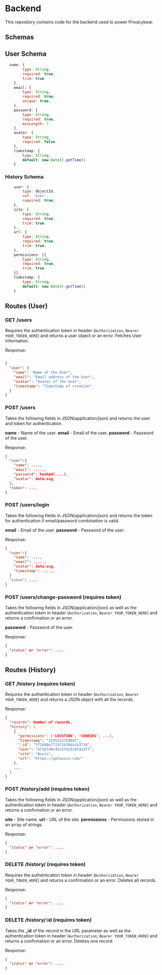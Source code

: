 # Backend

This repository contains code for the backend used to power Privacybear.

## Schemas

## User Schema
```js
  name: {
        type: String,
        required: true,
        trim: true
    },
    email: {
        type: String,
        required: true,
        unique: true,
    },
    password: {
        type: String,
        required: true,
        minLength: 7
    },
    avatar: {
        type: String,
        required: false
    },
    timestamp: {
        type: String,
        default: new Date().getTime()
    }
```

### History Schema
```js
    user: {
        type: ObjectId,
        ref: 'User',
        required: true,
    },
    site: {
        type: String,
        required: true,
        trim: true
    },
    url: {
        type: String,
        required: true,
        trim: true,
    },
    permissions: [{
        type: String,
        required: true,
        trim: true
    }],
    timestamp: {
        type: String,
        default: new Date().getTime()
    }
```

## Routes (User)

### GET /users
Requires the authentication token in header (``Authorization``, ``Bearer YOUR_TOKEN_HERE``) and returns a user object or an error. Fetches User information.

Response:
```json

{
  "user": {
    "name": "Name of the User",
    "email": "Email address of the User",
    "avatar": "Avatar of the User",
    "timestamp": "Timestamp of creation"
  }
}

```

### POST /users
Takes the following fields in JSON(application/json) and returns the user and token for authentication.

**name** - Name of the user.
**email** - Email of the user.
**password** - Password of the user.

Response:
```json
{
  "user":{
    "name": ....,
    "email": .....,
    "password": hashed(....),
    "avatar": data:svg,
  },
  "token": ....
}
```

### POST /users/login

Takes the following fields in JSON(application/json) and returns the token for authentication if email/password combination is valid.

**email** - Email of the user.
**password** - Password of the user.

Response:
```json
{
  "user":{
    "name": ....,
    "email": .....,
    "avatar": data:svg,
    "timestamp": .....,
  }
  "token": ....
}
```

### POST /users/change-password (requires token)

Takes the following fields in JSON(application/json) as well as the authentication token in header (``Authorization``, ``Bearer YOUR_TOKEN_HERE``) and returns a confirmation or an error.

**password** - Password of the user.

Response:
```json
{
  "status" or "error": ....
}
```

## Routes (History)

### GET /history (requires token)

Requires the authentication token in header (``Authorization``, ``Bearer YOUR_TOKEN_HERE``) and returns a JSON object with all the records.

Response:
```json
{
  "records": Number of records,
  "history": [
    {
      "permissions": ['LOCATION', 'COOKIES', ...],
      "timestamp": "1595312359042",
      "_id": "5f1688e7713f243bdccb3734",
      "user": "5f167d9c45cbf425c0fda3ff",
      "site": "Auxin",
      "url": "https://getauxin.com/"
    },
    ...
  ]
}
```

### POST /history/add (requires token)

Takes the following fields in JSON(application/json) as well as the authentication token in header (``Authorization``, ``Bearer YOUR_TOKEN_HERE``) and returns a confirmation or an error.

**site** - Site name.
**url** - URL of the site.
**permissions** - Permissions stored in an array of strings.

Response:
```json
{
  "status" or "error": ....
}
```

### DELETE /history/ (requires token)

Requires the authentication token in header (``Authorization``, ``Bearer YOUR_TOKEN_HERE``) and returns a confirmation or an error. Deletes all records.

Response:
```json
{
  "status" or "error": ....
}
```

### DELETE /history/:id (requires token)

Takes the **_id** of the record in the URL parameter as well as the authentication token in header (``Authorization``, ``Bearer YOUR_TOKEN_HERE``) and returns a confirmation or an error. Deletes one record.

Response:
```json
{
  "status" or "error": ....
}
```